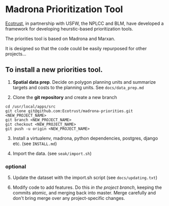 # Madrona Prioritization Tool

[Ecotrust](http://ecotrust.org),
in partnership with USFW, the NPLCC and BLM, 
have developed a framework for developing heurstic-based prioritization tools.

The priorities tool is based on Madrona and Marxan. 

It is designed so that the code could be easily repurposed for other projects...

## To install a new priorities tool.

1. **Spatial data prep**. Decide on polygon planning units and summarize targets and costs to the planning units. See `docs/data_prep.md`

2. Clone the **git repository** and create a new branch

```
cd /usr/local/apps/src
git clone git@github.com:Ecotrust/madrona-priorities.git <NEW_PROJECT_NAME> 
git branch <NEW_PROJECT_NAME>
git checkout <NEW_PROJECT_NAME> 
git push -u origin <NEW_PROJECT_NAME> 
```

3. Install a virtualenv, madrona, python dependencies, postgres, django etc. (see `INSTALL.md`)

4. Import the data. (see `seak/import.sh`)

### optional

5. Update the dataset with the import.sh script (see `docs/updating.txt`)

6. Modify code to add features. Do this *in the project branch*, keeping the commits atomic, and merging back into master. 
Merge carefully and don't bring merge over any project-specific changes.
